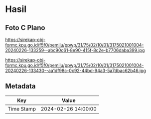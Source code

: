 # Hasil

## Foto C Plano

https://sirekap-obj-formc.kpu.go.id/f5f0/pemilu/ppwp/31/75/02/10/01/3175021001004-20240226-133259--abc90c61-8e90-415f-8c2e-b7706daba399.jpg

https://sirekap-obj-formc.kpu.go.id/f5f0/pemilu/ppwp/31/75/02/10/01/3175021001004-20240226-133430--aa1df98c-0c92-44bd-94a3-5a7dbac62b46.jpg


## Metadata

| Key        | Value               |
| ---------- | ------------------- |
| Time Stamp | 2024-02-26 14:00:00 |



